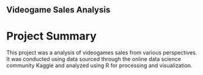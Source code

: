 ## Videogame Sales Analysis


# Project Summary

This project was a analysis of videogames sales from various perspectives. It was conducted using data sourced through the online data science community Kaggle and analyzed using R for processing and visualization.  


